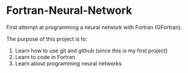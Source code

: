 # Fortran-Neural-Network
First attempt at programming a neural network with Fortran (GFortran).

The purpose of this project is to:
1. Learn how to use git and github (since this is my first project)
2. Learn to code in Fortran
3. Learn about programming neural networks
